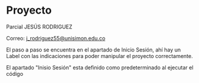 # Proyecto
Parcial JESÚS RODRIGUEZ

Correo: j_rodriguez55@unisimon.edu.co

El paso a paso se encuentra en el apartado de Inicio Sesión, ahí hay un Label con las indicaciones para poder manipular el proyecto correctamente.

El apartado "Inisio Sesión" esta definido como predeterminado al ejecutar el código
